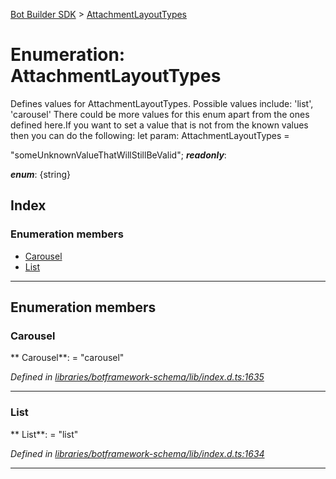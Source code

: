 [Bot Builder SDK](../README.md) > [AttachmentLayoutTypes](../enums/botbuilder.attachmentlayouttypes.md)



# Enumeration: AttachmentLayoutTypes


Defines values for AttachmentLayoutTypes. Possible values include: 'list', 'carousel' There could be more values for this enum apart from the ones defined here.If you want to set a value that is not from the known values then you can do the following: let param: AttachmentLayoutTypes =

<attachmentlayouttypes>"someUnknownValueThatWillStillBeValid";</attachmentlayouttypes>
*__readonly__*: 

*__enum__*: {string}


## Index

### Enumeration members

* [Carousel](botbuilder.attachmentlayouttypes.md#carousel)
* [List](botbuilder.attachmentlayouttypes.md#list)



---
## Enumeration members
<a id="carousel"></a>

###  Carousel

** Carousel**:    = "carousel"

*Defined in [libraries/botframework-schema/lib/index.d.ts:1635](https://github.com/Microsoft/botbuilder-js/blob/ce808e0/libraries/botframework-schema/lib/index.d.ts#L1635)*





___

<a id="list"></a>

###  List

** List**:    = "list"

*Defined in [libraries/botframework-schema/lib/index.d.ts:1634](https://github.com/Microsoft/botbuilder-js/blob/ce808e0/libraries/botframework-schema/lib/index.d.ts#L1634)*





___


